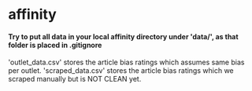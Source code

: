 # affinity

#### Try to put all data in your local affinity directory under 'data/', as that folder is placed in .gitignore

'outlet_data.csv' stores the article bias ratings which assumes same bias per outlet.
'scraped_data.csv' stores the article bias ratings which we scraped manually but is NOT CLEAN yet.